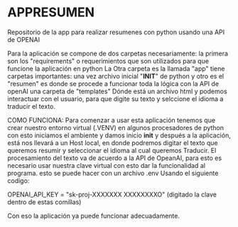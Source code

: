 # APPRESUMEN
Repositorio de la app para realizar resumenes con python usando una API de OPENAI

Para la aplicación se compone de dos carpetas necesariamente: la primera son los "requirements" o requerimientos que son utilizados para que funcione la aplicación en python
La Otra carpeta es la llamada "app" tiene carpetas importantes:
  una vez archivo inicial "__INIT__" de python y otro es el "resumen" es donde se procede a funcionar toda la lógica con la API de openAI 
  una carpeta de "templates" Dónde está un archivo html y podemos interactuar con el usuario, para que digite su texto y selccione el idioma a traducir el texto.

COMO FUNCIONA:
Para comenzar a usar esta aplicación tenemos que crear nuestro entorno virtual (.VENV) en algunos procesadores de python con esto iniciamos el ambiente y damos inicio __init__ y después a  la aplicación, está nos llevará a un Host local, en donde podremos digitar el texto que queremos resumir y seleccionar el idioma al cual queremos Traducir.
El procesamiento del texto va de acuerdo a la API de OpeanAI, para esto es necesario usar nuestra clave virtual con esto dar la funcionalidad al programa. esto se puede hacer con un archivo .env 
Usando el siguiente codigo:

OPENAI_API_KEY = "sk-proj-XXXXXXX XXXXXXXXO" (digitado la clave dentro de estas comillas)

Con eso la aplicación ya puede funcionar adecuadamente.


